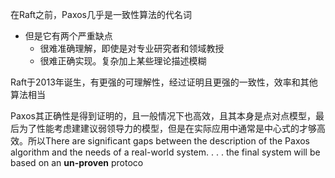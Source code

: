 在Raft之前，Paxos几乎是一致性算法的代名词
+ 但是它有两个严重缺点
	+ 很难准确理解，即使是对专业研究者和领域教授
	+ 很难正确实现。复杂加上某些理论描述模糊

Raft于2013年诞生，有更强的可理解性，经过证明且更强的一致性，效率和其他算法相当

Paxos其正确性是得到证明的，且一般情况下也高效，且其本身是点对点模型，最后为了性能考虑建建议弱领导力的模型，但是在实际应用中通常是中心式的才够高效。所以There are significant gaps between the description of the Paxos algorithm and the needs of a real-world system. . . . the final system will be based on an **un-proven** protoco
